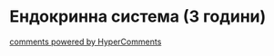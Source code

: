 <div id="hypercomments_widget" class="js-hypercomments-widget invisible"></div>

# Ендокринна система (3 години)



<div class="js-hypercomments-container">
<a href="http://hypercomments.com" class="hc-link" title="comments widget">comments powered by HyperComments</a>
</div>